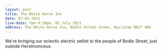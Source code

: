 ```yaml
---
layout: post
title: The White Horse Inn
date: 07-03-2021
live-date: 7pm-9:30pm, 03 July 2021
address: The White Horse Inn, Bodle Street Green, Hailsham BN27 4RE
---
```


We're bringing our eclectic electric setlist to the people of Bodle Street, just outside Herstmonceux.
